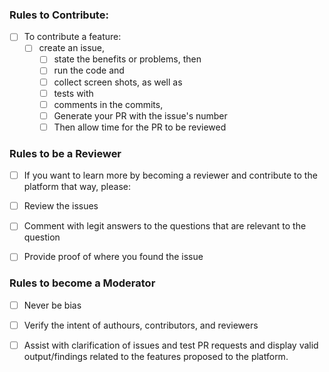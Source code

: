 


### Rules to Contribute:

- [ ] To contribute a feature: 
    - [ ] create an issue, 
        - [ ] state the benefits or problems, then 
        - [ ] run the code and 
        - [ ] collect screen shots, as well as 
        - [ ] tests with 
        - [ ] comments in the commits, 
        - [ ] Generate your PR with the issue's number
        - [ ] Then allow time for the PR to be reviewed

### Rules to be a Reviewer
  - [ ] If you want to learn more by becoming a reviewer and contribute to the platform that way, please:
  - [ ] Review the issues 
  - [ ] Comment with legit answers to the questions that are relevant to the question
  - [ ] Provide proof of where you found the issue


### Rules to become a Moderator

- [ ] Never be bias
- [ ] Verify the intent of authours, contributors, and reviewers
- [ ] Assist with clarification of issues and test PR requests and display valid output/findings related to the features proposed to the platform.

